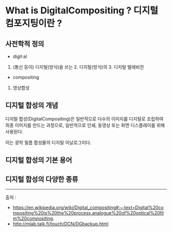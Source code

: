 What is DigitalCompositing ? 디지털 컴포지팅이란 ?
=============



## 사전학적 정의 

- digit·al
1.	(통신 등이) 디지털(방식)을 쓰는 2.	디지털(방식)의 3.	디지털 텔레비전

- compositing
1.	영상합성

## 디지털 합성의 개념


디지털 합성(DigitalCompositing)은 일반적으로 다수의 이미지를 디지털로 조립하여 최종 이미지를 만드는 과정으로,
일반적으로 인쇄, 동영상 또는 화면 디스플레이를 위해 사용된다.


이는 광학 필름 합성물의 디지털 아날로그이다. 


## 디지털 합성의 기본 용어 



## 디지털 합성의 다양한 종류 




* * *
출처 : 
- https://en.wikipedia.org/wiki/Digital_compositing#:~:text=Digital%20compositing%20is%20the%20process,analogue%20of%20optical%20film%20compositing.
- http://mlab.taik.fi/touch/DCN/DGbackup.html
